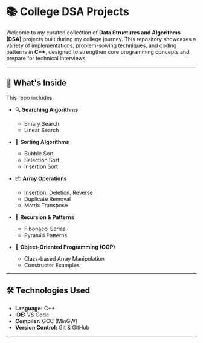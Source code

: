 # 📚 College DSA Projects

Welcome to my curated collection of **Data Structures and Algorithms (DSA)** projects built during my college journey. This repository showcases a variety of implementations, problem-solving techniques, and coding patterns in **C++**, designed to strengthen core programming concepts and prepare for technical interviews.

---

## 🚀 What's Inside

This repo includes:

- 🔍 **Searching Algorithms**
  - Binary Search
  - Linear Search

- 🔄 **Sorting Algorithms**
  - Bubble Sort
  - Selection Sort
  - Insertion Sort

- 📦 **Array Operations**
  - Insertion, Deletion, Reverse
  - Duplicate Removal
  - Matrix Transpose

- 🧠 **Recursion & Patterns**
  - Fibonacci Series
  - Pyramid Patterns

- 🧰 **Object-Oriented Programming (OOP)**
  - Class-based Array Manipulation
  - Constructor Examples

---

## 🛠️ Technologies Used

- **Language:** C++
- **IDE:** VS Code
- **Compiler:** GCC (MinGW)
- **Version Control:** Git & GitHub

---